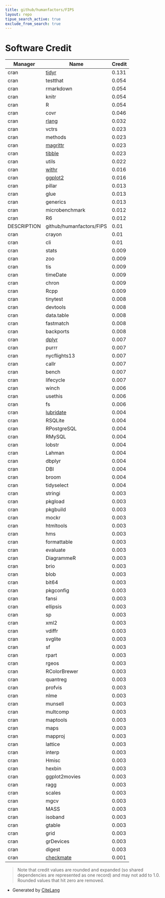 ```yaml
---
title: github/humanfactors/FIPS
layout: repo
tipue_search_active: true
exclude_from_search: true
---
```

# Software Credit

|Manager|Name|Credit|
|-------|----|------|
|cran|[tidyr](https://tidyr.tidyverse.org)|0.131|
|cran|testthat|0.054|
|cran|rmarkdown|0.054|
|cran|knitr|0.054|
|cran|R|0.054|
|cran|covr|0.046|
|cran|[rlang](https://rlang.r-lib.org)|0.032|
|cran|vctrs|0.023|
|cran|methods|0.023|
|cran|[magrittr](https://magrittr.tidyverse.org)|0.023|
|cran|[tibble](https://tibble.tidyverse.org/)|0.023|
|cran|utils|0.022|
|cran|[withr](https://withr.r-lib.org)|0.016|
|cran|[ggplot2](https://ggplot2.tidyverse.org)|0.016|
|cran|pillar|0.013|
|cran|glue|0.013|
|cran|generics|0.013|
|cran|microbenchmark|0.012|
|cran|R6|0.012|
|DESCRIPTION|github/humanfactors/FIPS|0.01|
|cran|crayon|0.01|
|cran|cli|0.01|
|cran|stats|0.009|
|cran|zoo|0.009|
|cran|tis|0.009|
|cran|timeDate|0.009|
|cran|chron|0.009|
|cran|Rcpp|0.009|
|cran|tinytest|0.008|
|cran|devtools|0.008|
|cran|data.table|0.008|
|cran|fastmatch|0.008|
|cran|backports|0.008|
|cran|[dplyr](https://dplyr.tidyverse.org)|0.007|
|cran|purrr|0.007|
|cran|nycflights13|0.007|
|cran|callr|0.007|
|cran|bench|0.007|
|cran|lifecycle|0.007|
|cran|winch|0.006|
|cran|usethis|0.006|
|cran|fs|0.006|
|cran|[lubridate](https://lubridate.tidyverse.org)|0.004|
|cran|RSQLite|0.004|
|cran|RPostgreSQL|0.004|
|cran|RMySQL|0.004|
|cran|lobstr|0.004|
|cran|Lahman|0.004|
|cran|dbplyr|0.004|
|cran|DBI|0.004|
|cran|broom|0.004|
|cran|tidyselect|0.004|
|cran|stringi|0.003|
|cran|pkgload|0.003|
|cran|pkgbuild|0.003|
|cran|mockr|0.003|
|cran|htmltools|0.003|
|cran|hms|0.003|
|cran|formattable|0.003|
|cran|evaluate|0.003|
|cran|DiagrammeR|0.003|
|cran|brio|0.003|
|cran|blob|0.003|
|cran|bit64|0.003|
|cran|pkgconfig|0.003|
|cran|fansi|0.003|
|cran|ellipsis|0.003|
|cran|sp|0.003|
|cran|xml2|0.003|
|cran|vdiffr|0.003|
|cran|svglite|0.003|
|cran|sf|0.003|
|cran|rpart|0.003|
|cran|rgeos|0.003|
|cran|RColorBrewer|0.003|
|cran|quantreg|0.003|
|cran|profvis|0.003|
|cran|nlme|0.003|
|cran|munsell|0.003|
|cran|multcomp|0.003|
|cran|maptools|0.003|
|cran|maps|0.003|
|cran|mapproj|0.003|
|cran|lattice|0.003|
|cran|interp|0.003|
|cran|Hmisc|0.003|
|cran|hexbin|0.003|
|cran|ggplot2movies|0.003|
|cran|ragg|0.003|
|cran|scales|0.003|
|cran|mgcv|0.003|
|cran|MASS|0.003|
|cran|isoband|0.003|
|cran|gtable|0.003|
|cran|grid|0.003|
|cran|grDevices|0.003|
|cran|digest|0.003|
|cran|[checkmate](https://github.com/mllg/checkmate)|0.001|


> Note that credit values are rounded and expanded (so shared dependencies are represented as one record) and may not add to 1.0. Rounded values that hit zero are removed.


- Generated by [CiteLang](https://github.com/vsoch/citelang)
